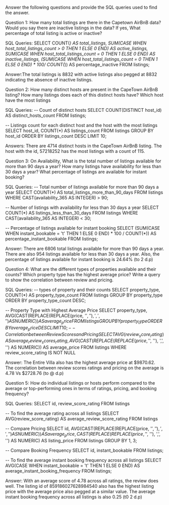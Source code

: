 Answer the following questions and provide the SQL queries used to find the answer.

Question 1: How many total listings are there in the Capetown AirBnB data? Would you say there are inactive listings in the data? If yes, What percentage of total listing is active or inactive?

SQL Queries:
SELECT
    COUNT(*) AS total_listings,
    SUM(CASE WHEN host_total_listings_count > 0 THEN 1 ELSE 0 END) AS active_listings,
    SUM(CASE WHEN host_total_listings_count = 0 THEN 1 ELSE 0 END) AS inactive_listings,
    (SUM(CASE WHEN host_total_listings_count = 0 THEN 1 ELSE 0 END) * 100/ COUNT(*)) AS percentage_inactive
FROM listings;

 Answer:The total listings is 8832 with active listings also pegged at 8832 indicating the absence of inactive listings.

Question 2: How many distinct hosts are present in the CapeTown AirBnB listing? How many listings does each of this distinct hosts have? Which host have the most listings

SQL Queries:
-- Count of distinct hosts
SELECT
    COUNT(DISTINCT host_id) AS distinct_hosts_count
FROM listings;

-- Listings count for each distinct host and the host with the most listings
SELECT
    host_id,
    COUNT(*) AS listings_count
FROM listings
GROUP BY host_id
ORDER BY listings_count DESC
LIMIT 10;

Answers: There are 4714 distinct hosts in the CapeTown AirBnB listing. The host with the id, 57218252 has the most listings with a count of 115.


Question 3: On Availability, What is the total number of listings available for more than 90 days a year? How many listings have availability for less than 30 days a year? What percentage of listings are available for instant booking?

SQL Queries:
-- Total number of listings available for more than 90 days a year
SELECT
    COUNT(*) AS total_listings_more_than_90_days
FROM listings
WHERE CAST(availability_365 AS INTEGER) > 90;

-- Number of listings with availability for less than 30 days a year
SELECT
    COUNT(*) AS listings_less_than_30_days
FROM listings
WHERE CAST(availability_365 AS INTEGER) < 30;

-- Percentage of listings available for instant booking
SELECT
    (SUM(CASE WHEN instant_bookable = 't' THEN 1 ELSE 0 END) * 100 / COUNT(*)) AS percentage_instant_bookable
FROM listings;

Answer: There are 6806 total listings available for more than 90 days a year. There are also 954 listings available for less than 30 days a year. Also, the percentage of listings available for instant booking is 24.64% (to 2 d.p)



Question 4: What are the different types of properties available and their counts? Which property type has the highest average price? Write a query to show the correlation between review and pricing.

SQL Queries:
-- types of property and their counts
SELECT 
	property_type,
	COUNT(*) AS property_type_count
FROM listings
GROUP BY property_type
ORDER BY property_type_count DESC;

-- Property Type with Highest Average Price
SELECT
    property_type,
    AVG(CAST(REPLACE(REPLACE(price, '$', ''), ',', '') AS NUMERIC)) AS average_price
FROM listings
GROUP BY property_type
ORDER BY average_price DESC
LIMIT 10;
-- Correlation between Review Scores and Pricing
SELECT
	AVG(review_score_rating) AS average_review_scores_rating,
	AVG(CAST(REPLACE(REPLACE(price, '$', ''), ',', '') AS NUMERIC)) AS average_price
FROM listings
WHERE review_score_rating IS NOT NULL

Answer: The Entire Villa also has the highest average price at $9870.62. The correlation between review scores ratings and pricing on the average is 4.78 Vs $2728.76 (to @ d.p)


Question 5: How do individual listings or hosts perform compared to the average or top-performing ones in terms of ratings, pricing, and booking frequency?

SQL Queries:
SELECT 
	id,
	review_score_rating
FROM listings

-- To find the average rating across all listings
SELECT
	AVG(review_score_rating) AS average_review_score_rating
FROM listings

-- Compare Pricing
SELECT
    id,
	AVG(CAST(REPLACE(REPLACE(price, '$', ''), ',', '') AS NUMERIC)) AS average_price,
    CAST(REPLACE(REPLACE(price, '$', ''), ',', '') AS NUMERIC) AS listing_price
FROM listings
GROUP BY 1, 3;

-- Compare Booking Frequency
SELECT
    id,
    instant_bookable
FROM listings;

-- To find the average instant booking frequency across all listings
SELECT
    AVG(CASE WHEN instant_bookable = 't' THEN 1 ELSE 0 END) AS average_instant_booking_frequency
FROM listings;

Answer: With an average score of 4.78 across all ratings, the review does well. The listing id of 859186027628984540 also has the highest listing price with the average price also pegged at a similar value. The average instant booking frequency across all listings is also 0.25 (t0 2 d.p)



